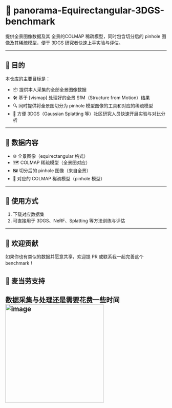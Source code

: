 # 📸 panorama-Equirectangular-3DGS-benchmark

提供全景图像数据及其 全景的COLMAP 稀疏模型，同时包含切分后的 pinhole 图像及其稀疏模型，便于 3DGS 研究者快速上手实验与评估。

---

## 🎯 目的

本仓库的主要目标是：

- 📦 提供本人采集的全部全景图像数据  
- 🛠️ 基于 [vismap] 处理好的全景 SfM（Structure from Motion）结果  
- 🔍 同时提供将全景图切分为 pinhole 模型图像的工具和对应的稀疏模型  
- 🤝 方便 3DGS（Gaussian Splatting 等）社区研究人员快速开展实验与对比分析  

---

## 📁 数据内容

- 🌐 全景图像（equirectangular 格式）  
- 🗺️ COLMAP 稀疏模型（全景图对应）  
- 🖼️ 切分后的 pinhole 图像（来自全景）  
- 🧠 对应的 COLMAP 稀疏模型（pinhole 模型）  

---

## 🚀 使用方式

1. 下载对应数据集
2. 可直接用于 3DGS、NeRF、Splatting 等方法训练与评估

---

## 🤗 欢迎贡献

如果你也有类似的数据并愿意共享，欢迎提 PR 或联系我一起完善这个 benchmark！
## 🤗 麦当劳支持    
数据采集与处理还是需要花费一些时间     
<img width="307" alt="image" src="https://github.com/user-attachments/assets/01ae0fbb-6f6b-48bc-a651-e2fc4ae6af93">
---

